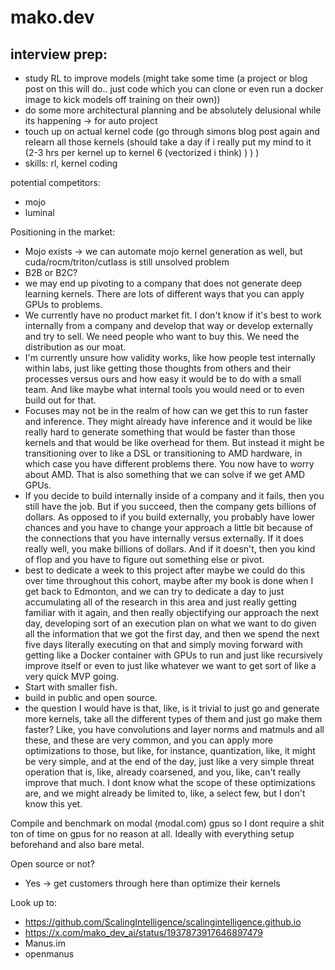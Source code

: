 # mako.dev

## interview prep:
- study RL to improve models (might take some time (a project or blog post on this will do.. just code which you can clone or even run a docker image to kick models off training on their own))
- do some more architectural planning and be absolutely delusional while its happening -> for auto project
- touch up on actual kernel code (go through simons blog post again and relearn all those kernels (should take a day if i really put my mind to it (2-3 hrs per kernel up to kernel 6 (vectorized i think) ) ) ) 
- skills: rl, kernel coding

potential competitors:
- mojo
- luminal

Positioning in the market:
- Mojo exists -> we can automate mojo kernel generation as well, but cuda/rocm/triton/cutlass is still unsolved problem
- B2B or B2C?
- we may end up pivoting to a company that does not generate deep learning kernels. There are lots of different ways that you can apply GPUs to problems. 
- We currently have no product market fit. I don't know if it's best to work internally from a company and develop that way or develop externally and try to sell. We need people who want to buy this. We need the distribution as our moat.
-  I'm currently unsure how validity works, like how people test internally within labs, just like getting those thoughts from others and their processes versus ours and how easy it would be to do with a small team. And like maybe what internal tools you would need or to even build out for that. 
- Focuses may not be in the realm of how can we get this to run faster and inference. They might already have inference and it would be like really hard to generate something that would be faster than those kernels and that would be like overhead for them. But instead it might be transitioning over to like a DSL or transitioning to AMD hardware, in which case you have different problems there. You now have to worry about AMD. That is also something that we can solve if we get AMD GPUs. 
- If you decide to build internally inside of a company and it fails, then you still have the job. But if you succeed, then the company gets billions of dollars. As opposed to if you build externally, you probably have lower chances and you have to change your approach a little bit because of the connections that you have internally versus externally. If it does really well, you make billions of dollars. And if it doesn't, then you kind of flop and you have to figure out something else or pivot. 
- best to dedicate a week to this project after maybe we could do this over time throughout this cohort, maybe after my book is done when I get back to Edmonton, and we can try to dedicate a day to just accumulating all of the research in this area and just really getting familiar with it again, and then really objectifying our approach the next day, developing sort of an execution plan on what we want to do given all the information that we got the first day, and then we spend the next five days literally executing on that and simply moving forward with getting like a Docker container with GPUs to run and just like recursively improve itself or even to just like whatever we want to get sort of like a very quick MVP going. 
- Start with smaller fish. 
- build in public and open source. 
- the question I would have is that, like, is it trivial to just go and generate more kernels, take all the different types of them and just go make them faster? Like, you have convolutions and layer norms and matmuls and all these, and these are very common, and you can apply more optimizations to those, but like, for instance, quantization, like, it might be very simple, and at the end of the day, just like a very simple threat operation that is, like, already coarsened, and you, like, can't really improve that much. I dont know what the scope of these optimizations are, and we might already be limited to, like, a select few, but I don't know this yet. 

Compile and benchmark on modal (modal.com) gpus so I dont require a shit ton of time on gpus for no reason at all. Ideally with everything setup beforehand and also bare metal.

Open source or not?
- Yes -> get customers through here than optimize their kernels

Look up to:
- https://github.com/ScalingIntelligence/scalingintelligence.github.io
- https://x.com/mako_dev_ai/status/1937873917646897479
- Manus.im 
- openmanus


